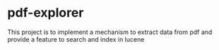 # pdf-explorer
This project is to implement a mechanism to extract data from pdf and provide a feature to search and index in lucene
